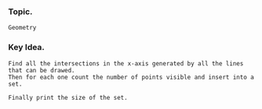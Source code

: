 ### Topic.
    Geometry
    
### Key Idea.
    Find all the intersections in the x-axis generated by all the lines that can be drawed.
    Then for each one count the number of points visible and insert into a set.

    Finally print the size of the set.
